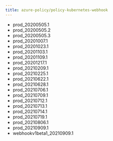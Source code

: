 ```yaml
---
title: azure-policy/policy-kubernetes-webhook
---
```

- prod_20200505.1
- prod_20200505.2
- prod_20200505.3
- prod_20201007.1
- prod_20201023.1
- prod_20201103.1
- prod_20201109.1
- prod_20201217.1
- prod_20210209.1
- prod_20210225.1
- prod_20210622.1
- prod_20210628.1
- prod_20210706.1
- prod_20210709.1
- prod_20210712.1
- prod_20210713.1
- prod_20210714.1
- prod_20210719.1
- prod_20210806.1
- prod_20210909.1
- webhookv1beta1_20210909.1
